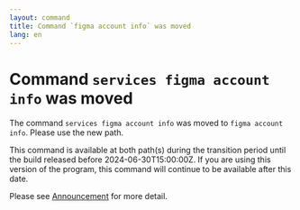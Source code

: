 ```yaml
---
layout: command
title: Command `figma account info` was moved
lang: en
---
```


# Command `services figma account info` was moved

The command `services figma account info` was moved to `figma account info`. Please use the new path.

This command is available at both path(s) during the transition period until the build released before 2024-06-30T15:00:00Z. If you are using this version of the program, this command will continue to be available after this date.

Please see [Announcement](https://github.com/watermint/toolbox/discussions/797) for more detail.


